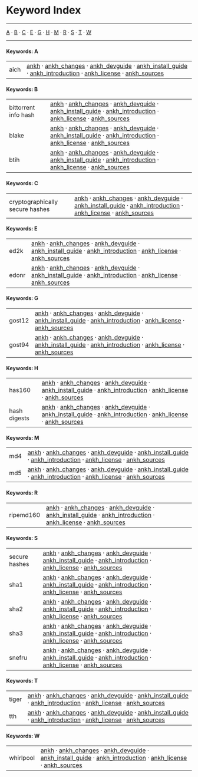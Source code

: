 
[//000000001]: # (Index generated by tcllib/doctools/idx with format 'markdown')

# Keyword Index

----

[A](#cA) &#183; [B](#cB) &#183; [C](#cC) &#183; [E](#cE) &#183; [G](#cG) &#183; [H](#cH) &#183; [M](#cM) &#183; [R](#cR) &#183; [S](#cS) &#183; [T](#cT) &#183; [W](#cW)

----

#### <a name='cA'></a>Keywords: A

|||
|---|---|
|<a name='aich'></a>aich|[ankh](doc/files/ankh\.md) &#183; [ankh\_changes](doc/files/ankh\_changes\.md) &#183; [ankh\_devguide](doc/files/ankh\_devguide\.md) &#183; [ankh\_install\_guide](doc/files/ankh\_installer\.md) &#183; [ankh\_introduction](doc/files/ankh\_intro\.md) &#183; [ankh\_license](doc/files/ankh\_license\.md) &#183; [ankh\_sources](doc/files/ankh\_sources\.md)|


#### <a name='cB'></a>Keywords: B

|||
|---|---|
|<a name='bittorrent\_info\_hash'></a>bittorrent info hash|[ankh](doc/files/ankh\.md) &#183; [ankh\_changes](doc/files/ankh\_changes\.md) &#183; [ankh\_devguide](doc/files/ankh\_devguide\.md) &#183; [ankh\_install\_guide](doc/files/ankh\_installer\.md) &#183; [ankh\_introduction](doc/files/ankh\_intro\.md) &#183; [ankh\_license](doc/files/ankh\_license\.md) &#183; [ankh\_sources](doc/files/ankh\_sources\.md)|
|<a name='blake'></a>blake|[ankh](doc/files/ankh\.md) &#183; [ankh\_changes](doc/files/ankh\_changes\.md) &#183; [ankh\_devguide](doc/files/ankh\_devguide\.md) &#183; [ankh\_install\_guide](doc/files/ankh\_installer\.md) &#183; [ankh\_introduction](doc/files/ankh\_intro\.md) &#183; [ankh\_license](doc/files/ankh\_license\.md) &#183; [ankh\_sources](doc/files/ankh\_sources\.md)|
|<a name='btih'></a>btih|[ankh](doc/files/ankh\.md) &#183; [ankh\_changes](doc/files/ankh\_changes\.md) &#183; [ankh\_devguide](doc/files/ankh\_devguide\.md) &#183; [ankh\_install\_guide](doc/files/ankh\_installer\.md) &#183; [ankh\_introduction](doc/files/ankh\_intro\.md) &#183; [ankh\_license](doc/files/ankh\_license\.md) &#183; [ankh\_sources](doc/files/ankh\_sources\.md)|


#### <a name='cC'></a>Keywords: C

|||
|---|---|
|<a name='cryptographically\_secure\_hashes'></a>cryptographically secure hashes|[ankh](doc/files/ankh\.md) &#183; [ankh\_changes](doc/files/ankh\_changes\.md) &#183; [ankh\_devguide](doc/files/ankh\_devguide\.md) &#183; [ankh\_install\_guide](doc/files/ankh\_installer\.md) &#183; [ankh\_introduction](doc/files/ankh\_intro\.md) &#183; [ankh\_license](doc/files/ankh\_license\.md) &#183; [ankh\_sources](doc/files/ankh\_sources\.md)|


#### <a name='cE'></a>Keywords: E

|||
|---|---|
|<a name='ed2k'></a>ed2k|[ankh](doc/files/ankh\.md) &#183; [ankh\_changes](doc/files/ankh\_changes\.md) &#183; [ankh\_devguide](doc/files/ankh\_devguide\.md) &#183; [ankh\_install\_guide](doc/files/ankh\_installer\.md) &#183; [ankh\_introduction](doc/files/ankh\_intro\.md) &#183; [ankh\_license](doc/files/ankh\_license\.md) &#183; [ankh\_sources](doc/files/ankh\_sources\.md)|
|<a name='edonr'></a>edonr|[ankh](doc/files/ankh\.md) &#183; [ankh\_changes](doc/files/ankh\_changes\.md) &#183; [ankh\_devguide](doc/files/ankh\_devguide\.md) &#183; [ankh\_install\_guide](doc/files/ankh\_installer\.md) &#183; [ankh\_introduction](doc/files/ankh\_intro\.md) &#183; [ankh\_license](doc/files/ankh\_license\.md) &#183; [ankh\_sources](doc/files/ankh\_sources\.md)|


#### <a name='cG'></a>Keywords: G

|||
|---|---|
|<a name='gost12'></a>gost12|[ankh](doc/files/ankh\.md) &#183; [ankh\_changes](doc/files/ankh\_changes\.md) &#183; [ankh\_devguide](doc/files/ankh\_devguide\.md) &#183; [ankh\_install\_guide](doc/files/ankh\_installer\.md) &#183; [ankh\_introduction](doc/files/ankh\_intro\.md) &#183; [ankh\_license](doc/files/ankh\_license\.md) &#183; [ankh\_sources](doc/files/ankh\_sources\.md)|
|<a name='gost94'></a>gost94|[ankh](doc/files/ankh\.md) &#183; [ankh\_changes](doc/files/ankh\_changes\.md) &#183; [ankh\_devguide](doc/files/ankh\_devguide\.md) &#183; [ankh\_install\_guide](doc/files/ankh\_installer\.md) &#183; [ankh\_introduction](doc/files/ankh\_intro\.md) &#183; [ankh\_license](doc/files/ankh\_license\.md) &#183; [ankh\_sources](doc/files/ankh\_sources\.md)|


#### <a name='cH'></a>Keywords: H

|||
|---|---|
|<a name='has160'></a>has160|[ankh](doc/files/ankh\.md) &#183; [ankh\_changes](doc/files/ankh\_changes\.md) &#183; [ankh\_devguide](doc/files/ankh\_devguide\.md) &#183; [ankh\_install\_guide](doc/files/ankh\_installer\.md) &#183; [ankh\_introduction](doc/files/ankh\_intro\.md) &#183; [ankh\_license](doc/files/ankh\_license\.md) &#183; [ankh\_sources](doc/files/ankh\_sources\.md)|
|<a name='hash\_digests'></a>hash digests|[ankh](doc/files/ankh\.md) &#183; [ankh\_changes](doc/files/ankh\_changes\.md) &#183; [ankh\_devguide](doc/files/ankh\_devguide\.md) &#183; [ankh\_install\_guide](doc/files/ankh\_installer\.md) &#183; [ankh\_introduction](doc/files/ankh\_intro\.md) &#183; [ankh\_license](doc/files/ankh\_license\.md) &#183; [ankh\_sources](doc/files/ankh\_sources\.md)|


#### <a name='cM'></a>Keywords: M

|||
|---|---|
|<a name='md4'></a>md4|[ankh](doc/files/ankh\.md) &#183; [ankh\_changes](doc/files/ankh\_changes\.md) &#183; [ankh\_devguide](doc/files/ankh\_devguide\.md) &#183; [ankh\_install\_guide](doc/files/ankh\_installer\.md) &#183; [ankh\_introduction](doc/files/ankh\_intro\.md) &#183; [ankh\_license](doc/files/ankh\_license\.md) &#183; [ankh\_sources](doc/files/ankh\_sources\.md)|
|<a name='md5'></a>md5|[ankh](doc/files/ankh\.md) &#183; [ankh\_changes](doc/files/ankh\_changes\.md) &#183; [ankh\_devguide](doc/files/ankh\_devguide\.md) &#183; [ankh\_install\_guide](doc/files/ankh\_installer\.md) &#183; [ankh\_introduction](doc/files/ankh\_intro\.md) &#183; [ankh\_license](doc/files/ankh\_license\.md) &#183; [ankh\_sources](doc/files/ankh\_sources\.md)|


#### <a name='cR'></a>Keywords: R

|||
|---|---|
|<a name='ripemd160'></a>ripemd160|[ankh](doc/files/ankh\.md) &#183; [ankh\_changes](doc/files/ankh\_changes\.md) &#183; [ankh\_devguide](doc/files/ankh\_devguide\.md) &#183; [ankh\_install\_guide](doc/files/ankh\_installer\.md) &#183; [ankh\_introduction](doc/files/ankh\_intro\.md) &#183; [ankh\_license](doc/files/ankh\_license\.md) &#183; [ankh\_sources](doc/files/ankh\_sources\.md)|


#### <a name='cS'></a>Keywords: S

|||
|---|---|
|<a name='secure\_hashes'></a>secure hashes|[ankh](doc/files/ankh\.md) &#183; [ankh\_changes](doc/files/ankh\_changes\.md) &#183; [ankh\_devguide](doc/files/ankh\_devguide\.md) &#183; [ankh\_install\_guide](doc/files/ankh\_installer\.md) &#183; [ankh\_introduction](doc/files/ankh\_intro\.md) &#183; [ankh\_license](doc/files/ankh\_license\.md) &#183; [ankh\_sources](doc/files/ankh\_sources\.md)|
|<a name='sha1'></a>sha1|[ankh](doc/files/ankh\.md) &#183; [ankh\_changes](doc/files/ankh\_changes\.md) &#183; [ankh\_devguide](doc/files/ankh\_devguide\.md) &#183; [ankh\_install\_guide](doc/files/ankh\_installer\.md) &#183; [ankh\_introduction](doc/files/ankh\_intro\.md) &#183; [ankh\_license](doc/files/ankh\_license\.md) &#183; [ankh\_sources](doc/files/ankh\_sources\.md)|
|<a name='sha2'></a>sha2|[ankh](doc/files/ankh\.md) &#183; [ankh\_changes](doc/files/ankh\_changes\.md) &#183; [ankh\_devguide](doc/files/ankh\_devguide\.md) &#183; [ankh\_install\_guide](doc/files/ankh\_installer\.md) &#183; [ankh\_introduction](doc/files/ankh\_intro\.md) &#183; [ankh\_license](doc/files/ankh\_license\.md) &#183; [ankh\_sources](doc/files/ankh\_sources\.md)|
|<a name='sha3'></a>sha3|[ankh](doc/files/ankh\.md) &#183; [ankh\_changes](doc/files/ankh\_changes\.md) &#183; [ankh\_devguide](doc/files/ankh\_devguide\.md) &#183; [ankh\_install\_guide](doc/files/ankh\_installer\.md) &#183; [ankh\_introduction](doc/files/ankh\_intro\.md) &#183; [ankh\_license](doc/files/ankh\_license\.md) &#183; [ankh\_sources](doc/files/ankh\_sources\.md)|
|<a name='snefru'></a>snefru|[ankh](doc/files/ankh\.md) &#183; [ankh\_changes](doc/files/ankh\_changes\.md) &#183; [ankh\_devguide](doc/files/ankh\_devguide\.md) &#183; [ankh\_install\_guide](doc/files/ankh\_installer\.md) &#183; [ankh\_introduction](doc/files/ankh\_intro\.md) &#183; [ankh\_license](doc/files/ankh\_license\.md) &#183; [ankh\_sources](doc/files/ankh\_sources\.md)|


#### <a name='cT'></a>Keywords: T

|||
|---|---|
|<a name='tiger'></a>tiger|[ankh](doc/files/ankh\.md) &#183; [ankh\_changes](doc/files/ankh\_changes\.md) &#183; [ankh\_devguide](doc/files/ankh\_devguide\.md) &#183; [ankh\_install\_guide](doc/files/ankh\_installer\.md) &#183; [ankh\_introduction](doc/files/ankh\_intro\.md) &#183; [ankh\_license](doc/files/ankh\_license\.md) &#183; [ankh\_sources](doc/files/ankh\_sources\.md)|
|<a name='tth'></a>tth|[ankh](doc/files/ankh\.md) &#183; [ankh\_changes](doc/files/ankh\_changes\.md) &#183; [ankh\_devguide](doc/files/ankh\_devguide\.md) &#183; [ankh\_install\_guide](doc/files/ankh\_installer\.md) &#183; [ankh\_introduction](doc/files/ankh\_intro\.md) &#183; [ankh\_license](doc/files/ankh\_license\.md) &#183; [ankh\_sources](doc/files/ankh\_sources\.md)|


#### <a name='cW'></a>Keywords: W

|||
|---|---|
|<a name='whirlpool'></a>whirlpool|[ankh](doc/files/ankh\.md) &#183; [ankh\_changes](doc/files/ankh\_changes\.md) &#183; [ankh\_devguide](doc/files/ankh\_devguide\.md) &#183; [ankh\_install\_guide](doc/files/ankh\_installer\.md) &#183; [ankh\_introduction](doc/files/ankh\_intro\.md) &#183; [ankh\_license](doc/files/ankh\_license\.md) &#183; [ankh\_sources](doc/files/ankh\_sources\.md)|
